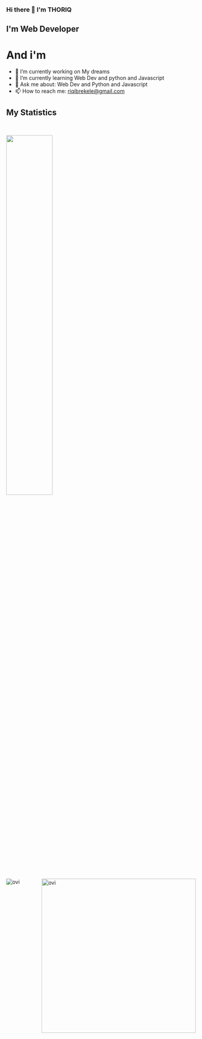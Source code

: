 ### Hi there 👋  I'm THORIQ

## I'm Web Developer

# And i'm 

- 🔭 I’m currently working on My dreams
- 🌱 I’m currently learning Web Dev and python and Javascript
- 💬 Ask me about: Web Dev and Python and Javascript
- 📫 How to reach me: riqibrekele@gmail.com

## My Statistics

<br/>
<p align="left">
  <a href="https://abhigyantrips.dev/">
   <img width="49.5%" src="https://github-readme-streak-stats.herokuapp.com/?user=torik135&theme=gruvbox&hide_border=true" />
  </a>
</p>
<br>


<p>
  <img align="left" src="https://github-readme-stats.vercel.app/api/top-langs?username=torik135&show_icons=true&locale=en&layout=compact&theme=gruvbox&hide_border=true" alt="ovi" />
</p>
<p>
  &nbsp;<img align="right" src="https://github-readme-stats.vercel.app/api?username=torik135&show_icons=true&locale=en&theme=gruvbox&hide_border=true" alt="ovi" width="410" />
</p>
<br><br><br><br><br>
